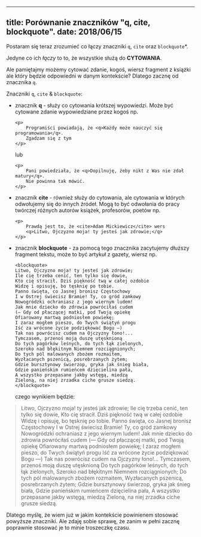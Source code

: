 ----
title: Porównanie znaczników "q, cite, blockquote".
date: 2018/06/15
----

Postaram się teraz zrozumieć co łączy znaczniki `q`, `cite` oraz `blockquote`*.

Jedyne co ich _łączy_ to to, że wszystkie służą do **CYTOWANIA**.

Ale pamiętajmy możemy cytować zdanie, kogoś, wiersz fragment z książki ale który
będzie odpowiedni w danym kontekście? Dlatego zacznę od znacznika `q`.

Znaczniki `q`, `cite` & `blockquote`:

* znacznik **q** - służy co cytowania krótszej wypowiedzi. Może być cytowane
    zdanie wypowiedziane przez kogoś np.

    ```
    <p>
        Programiści powiadają, że <q>Każdy może nauczyć się programowania</q>.
        Zgadzam się z tym
    </p>
    ```

    lub

    ```
    <p>
        Pani powiedziała, że <q>Dopilnuję, żeby nikt z Was nie zdał matury</q>.
        Nie powinna tak mówić.
    </p>

* znacznik **cite** - również służy do cytowania, ale cytowania w których
    odwołujemy się do innych źródeł. Mogą to być odwołania do pracy twórczej
    różnych autorów książek, profesorów, poetów np.

    ```
    <p>
        Prawdą jest to, że <cite>Adam Mickiewicz</cite> wers
        <q>Litwo, Ojczyzno moja! ty jesteś jak zdrowie;</q>
    </p>
    ```

* znacznik **blockquote** - za pomocą tego znacznika zacytujemy dłuższy
    fragment tekstu, może to być artykuł z gazety, wiersz np.

    ```
    <blockquote>
    Litwo, Ojczyzno moja! ty jesteś jak zdrowie;
    Ile cię trzeba cenić, ten tylko się dowie,
    Kto cię stracił. Dziś piękność twą w całej ozdobie
    Widzę i opisuję, bo tęsknię po tobie.
    Panno święta, co Jasnej bronisz Częstochowy
    I w Ostrej świecisz Bramie! Ty, co gród zamkowy
    Nowogródzki ochraniasz z jego wiernym ludem!
    Jak mnie dziecko do zdrowia powróciłaś cudem
    (— Gdy od płaczącej matki, pod Twoją opiekę
    Ofiarowany martwą podniosłem powiekę;
    I zaraz mogłem pieszo, do Twych świątyń progu
    Iść za wrócone życie podziękować Bogu —)
    Tak nas powrócisz cudem na Ojczyzny łono!...
    Tymczasem, przenoś moją duszę utęsknioną
    Do tych pagórków leśnych, do tych łąk zielonych,
    Szeroko nad błękitnym Niemnem rozciągnionych;
    Do tych pól malowanych zbożem rozmaitem,
    Wyzłacanych pszenicą, posrebrzanych żytem;
    Gdzie bursztynowy świerzop, gryka jak śnieg biała,
    Gdzie panieńskim rumieńcem dzięcielina pała,
    A wszystko przepasane jakby wstęgą, miedzą
    Zieloną, na niej zrzadka ciche grusze siedzą.
    </blockquote>
    ```

    czego wynikiem będzie:

<blockquote>
    Litwo, Ojczyzno moja! ty jesteś jak zdrowie;
    Ile cię trzeba cenić, ten tylko się dowie,
    Kto cię stracił. Dziś piękność twą w całej ozdobie
    Widzę i opisuję, bo tęsknię po tobie.
    Panno święta, co Jasnej bronisz Częstochowy
    I w Ostrej świecisz Bramie! Ty, co gród zamkowy
    Nowogródzki ochraniasz z jego wiernym ludem!
    Jak mnie dziecko do zdrowia powróciłaś cudem
    (— Gdy od płaczącej matki, pod Twoją opiekę
    Ofiarowany martwą podniosłem powiekę;
    I zaraz mogłem pieszo, do Twych świątyń progu
    Iść za wrócone życie podziękować Bogu —)
    Tak nas powrócisz cudem na Ojczyzny łono!...
    Tymczasem, przenoś moją duszę utęsknioną
    Do tych pagórków leśnych, do tych łąk zielonych,
    Szeroko nad błękitnym Niemnem rozciągnionych;
    Do tych pól malowanych zbożem rozmaitem,
    Wyzłacanych pszenicą, posrebrzanych żytem;
    Gdzie bursztynowy świerzop, gryka jak śnieg biała,
    Gdzie panieńskim rumieńcem dzięcielina pała,
    A wszystko przepasane jakby wstęgą, miedzą
    Zieloną, na niej zrzadka ciche grusze siedzą.
</blockquote>

Dlatego myślę, że wiem już w jakim kontekście powinienem stosować
powyższe znaczniki. Ale zdaję sobie sprawę, że zanim w pełni zacznę
poprawnie stosować je to minie troszeczkę czasu.

